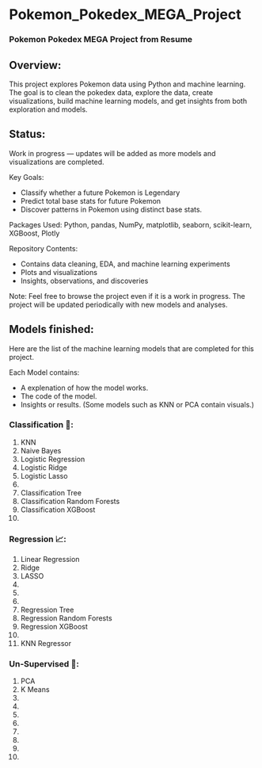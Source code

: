 # Pokemon_Pokedex_MEGA_Project


### Pokemon Pokedex MEGA Project from Resume

## Overview:
This project explores Pokemon data using Python and machine learning. The goal is to clean the pokedex data, explore the data, create visualizations, build machine learning models, and get insights from both exploration and models.

## Status:
Work in progress — updates will be added as more models and visualizations are completed.

Key Goals:

* Classify whether a future Pokemon is Legendary
* Predict total base stats for future Pokemon
* Discover patterns in Pokemon using distinct base stats.

Packages Used:
Python, pandas, NumPy, matplotlib, seaborn, scikit-learn, XGBoost, Plotly

Repository Contents:

* Contains data cleaning, EDA, and machine learning experiments
* Plots and visualizations
* Insights, observations, and discoveries

Note:
Feel free to browse  the project even if it is a work in progress. The project will be updated periodically with new models and analyses.

## Models finished:

Here are the list of the machine learning models that are completed for this project.

Each Model contains:
- A explenation of how the model works.
- The code of the model.
- Insights or results. (Some models such as KNN or PCA contain visuals.)

### Classification 📂:
1. KNN
2. Naive Bayes
3. Logistic Regression
4. Logistic Ridge
5. Logistic Lasso
6.
7. Classification Tree
8. Classification Random Forests
9. Classification XGBoost
10.    


### Regression 📈:
1. Linear Regression
2. Ridge
3. LASSO
4. 
5.
6.
7. Regression Tree
8. Regression Random Forests
9. Regression XGBoost
10. 
11. KNN Regressor

### Un-Supervised 🧩:

1. PCA
2. K Means
3. 
4.
5.
6.
7.
8.
9.
10.


